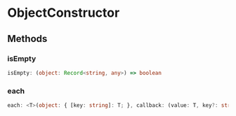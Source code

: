# ObjectConstructor

## Methods

### isEmpty

```ts
isEmpty: (object: Record<string, any>) => boolean
```

### each

```ts
each: <T>(object: { [key: string]: T; }, callback: (value: T, key?: string) => boolean | void, context?: any) => boolean
```
